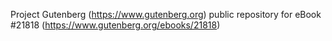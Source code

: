 Project Gutenberg (https://www.gutenberg.org) public repository for eBook #21818 (https://www.gutenberg.org/ebooks/21818)
